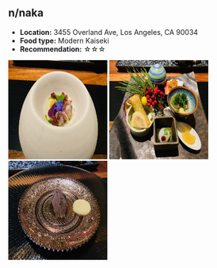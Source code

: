 ## n/naka
*   **Location:** 3455 Overland Ave, Los Angeles, CA 90034
*   **Food type:** Modern Kaiseki
*   **Recommendation:** ☆☆☆
  
<p float="left">
  <img src="/food/photo/naka1.jpeg" width="200" height="200">
  <img src="/food/photo/naka2.jpeg" width="200" height="200">
  <img src="/food/photo/naka3.jpeg" width="200" height="200">
</p>
